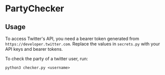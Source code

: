 # PartyChecker

## Usage

To access Twitter's API, you need a bearer token generated from `https://developer.twitter.com`. Replace the values in `secrets.py` with your API keys and bearer tokens. 

To check the party of a twitter user, run:

`python3 checker.py <username>`